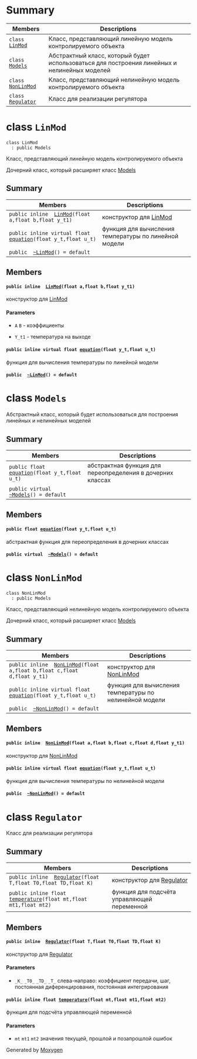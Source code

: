 # Summary

 Members                        | Descriptions                                
--------------------------------|---------------------------------------------
`class `[`LinMod`](#class_lin_mod) | Класс, представляющий линейную модель контролируемого объекта
`class `[`Models`](#class_models) | Абстрактный класс, который будет использоваться для построения линейных и нелинейных моделей
`class `[`NonLinMod`](#class_non_lin_mod) | Класс, представляющий нелинейную модель контролируемого объекта
`class `[`Regulator`](#class_regulator) | Класс для реализации регулятора

# class `LinMod` 

```
class LinMod
  : public Models
```  

Класс, представляющий линейную модель контролируемого объекта

Дочерний класс, который расширяет класс [Models](#class_models)

## Summary

 Members                        | Descriptions                                
--------------------------------|---------------------------------------------
`public inline  `[`LinMod`](#class_lin_mod_1a9e6a00330d0b32712deebf9f84fc9567)`(float a,float b,float y_t1)` | конструктор для [LinMod](#class_lin_mod)
`public inline virtual float `[`equation`](#class_lin_mod_1a382c98a02f555215152a8897fa788369)`(float y_t,float u_t)` | функция для вычисления температуры по линейной модели
`public  `[`~LinMod`](#class_lin_mod_1a7167974b1800c1986271fcba01e5a116)`() = default` | 

## Members

#### `public inline  `[`LinMod`](#class_lin_mod_1a9e6a00330d0b32712deebf9f84fc9567)`(float a,float b,float y_t1)` 

конструктор для [LinMod](#class_lin_mod)
#### Parameters
* `A` `B` - коэффициенты 

* `Y_t1` - температура на выходе

#### `public inline virtual float `[`equation`](#class_lin_mod_1a382c98a02f555215152a8897fa788369)`(float y_t,float u_t)` 

функция для вычисления температуры по линейной модели

#### `public  `[`~LinMod`](#class_lin_mod_1a7167974b1800c1986271fcba01e5a116)`() = default` 

# class `Models` 

Абстрактный класс, который будет использоваться для построения линейных и нелинейных моделей

## Summary

 Members                        | Descriptions                                
--------------------------------|---------------------------------------------
`public float `[`equation`](#class_models_1a067ebfa9cecec0bfdec65dd9761dbec7)`(float y_t,float u_t)` | абстрактная функция для переопределения в дочерних классах
`public virtual  `[`~Models`](#class_models_1a592249eafcf29aeb87675c913c4be06e)`() = default` | 

## Members

#### `public float `[`equation`](#class_models_1a067ebfa9cecec0bfdec65dd9761dbec7)`(float y_t,float u_t)` 

абстрактная функция для переопределения в дочерних классах

#### `public virtual  `[`~Models`](#class_models_1a592249eafcf29aeb87675c913c4be06e)`() = default` 

# class `NonLinMod` 

```
class NonLinMod
  : public Models
```  

Класс, представляющий нелинейную модель контролируемого объекта

Дочерний класс, который расширяет класс [Models](#class_models)

## Summary

 Members                        | Descriptions                                
--------------------------------|---------------------------------------------
`public inline  `[`NonLinMod`](#class_non_lin_mod_1a827e2fe8b4503b1ad91669587249f4ae)`(float a,float b,float c,float d,float y_t1)` | конструктор для [NonLinMod](#class_non_lin_mod)
`public inline virtual float `[`equation`](#class_non_lin_mod_1a68e1a1cf8ef96cf8b24d27f22081d0cc)`(float y_t,float u_t)` | функция для вычисления температуры по нелинейной модели
`public  `[`~NonLinMod`](#class_non_lin_mod_1a56c8677262fcd887a897720829f1e662)`() = default` | 

## Members

#### `public inline  `[`NonLinMod`](#class_non_lin_mod_1a827e2fe8b4503b1ad91669587249f4ae)`(float a,float b,float c,float d,float y_t1)` 

конструктор для [NonLinMod](#class_non_lin_mod)

#### `public inline virtual float `[`equation`](#class_non_lin_mod_1a68e1a1cf8ef96cf8b24d27f22081d0cc)`(float y_t,float u_t)` 

функция для вычисления температуры по нелинейной модели

#### `public  `[`~NonLinMod`](#class_non_lin_mod_1a56c8677262fcd887a897720829f1e662)`() = default` 

# class `Regulator` 

Класс для реализации регулятора

## Summary

 Members                        | Descriptions                                
--------------------------------|---------------------------------------------
`public inline  `[`Regulator`](#class_regulator_1ad688597ba6a3eab7ad80cd647e25cdc9)`(float T,float T0,float TD,float K)` | конструктор для [Regulator](#class_regulator)
`public inline float `[`temperature`](#class_regulator_1aee0dd8d239c33e2999b1051e1803f6a6)`(float mt,float mt1,float mt2)` | функция для подсчёта управляющей переменной 

## Members

#### `public inline  `[`Regulator`](#class_regulator_1ad688597ba6a3eab7ad80cd647e25cdc9)`(float T,float T0,float TD,float K)` 

конструктор для [Regulator](#class_regulator)
#### Parameters
* `_K_` `_T0_` `_TD_` `_T_` слева-направо: коэффициент передачи, шаг, постоянная диференцирования, постоянная интегрирования

#### `public inline float `[`temperature`](#class_regulator_1aee0dd8d239c33e2999b1051e1803f6a6)`(float mt,float mt1,float mt2)` 

функция для подсчёта управляющей переменной 
#### Parameters
* `mt` `mt1` `mt2` значения текущей, прошлой и позапрошлой ошибок

Generated by [Moxygen](https://sourcey.com/moxygen)